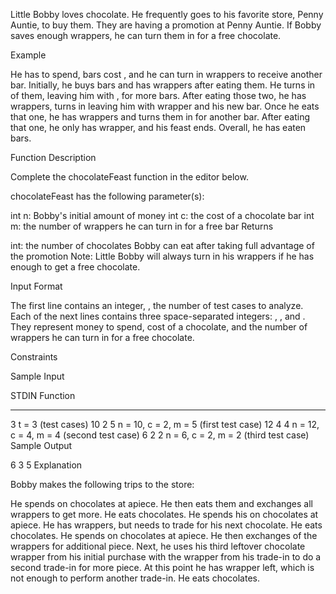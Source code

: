 Little Bobby loves chocolate. He frequently goes to his favorite store, Penny Auntie, to buy them. They are having a promotion at Penny Auntie. If Bobby saves enough wrappers, he can turn them in for a free chocolate.

Example

He has to spend, bars cost , and he can turn in wrappers to receive another bar. Initially, he buys bars and has wrappers after eating them. He turns in of them, leaving him with , for more bars. After eating those two, he has wrappers, turns in leaving him with wrapper and his new bar. Once he eats that one, he has wrappers and turns them in for another bar. After eating that one, he only has wrapper, and his feast ends. Overall, he has eaten bars.

Function Description

Complete the chocolateFeast function in the editor below.

chocolateFeast has the following parameter(s):

int n: Bobby's initial amount of money
int c: the cost of a chocolate bar
int m: the number of wrappers he can turn in for a free bar
Returns

int: the number of chocolates Bobby can eat after taking full advantage of the promotion
Note: Little Bobby will always turn in his wrappers if he has enough to get a free chocolate.

Input Format

The first line contains an integer, , the number of test cases to analyze.
Each of the next lines contains three space-separated integers: , , and . They represent money to spend, cost of a chocolate, and the number of wrappers he can turn in for a free chocolate.

Constraints

Sample Input

STDIN Function

---

3 t = 3 (test cases)
10 2 5 n = 10, c = 2, m = 5 (first test case)
12 4 4 n = 12, c = 4, m = 4 (second test case)
6 2 2 n = 6, c = 2, m = 2 (third test case)
Sample Output

6
3
5
Explanation

Bobby makes the following trips to the store:

He spends on chocolates at apiece. He then eats them and exchanges all wrappers to get more. He eats chocolates.
He spends his on chocolates at apiece. He has wrappers, but needs to trade for his next chocolate. He eats chocolates.
He spends on chocolates at apiece. He then exchanges of the wrappers for additional piece. Next, he uses his third leftover chocolate wrapper from his initial purchase with the wrapper from his trade-in to do a second trade-in for more piece. At this point he has wrapper left, which is not enough to perform another trade-in. He eats chocolates.
